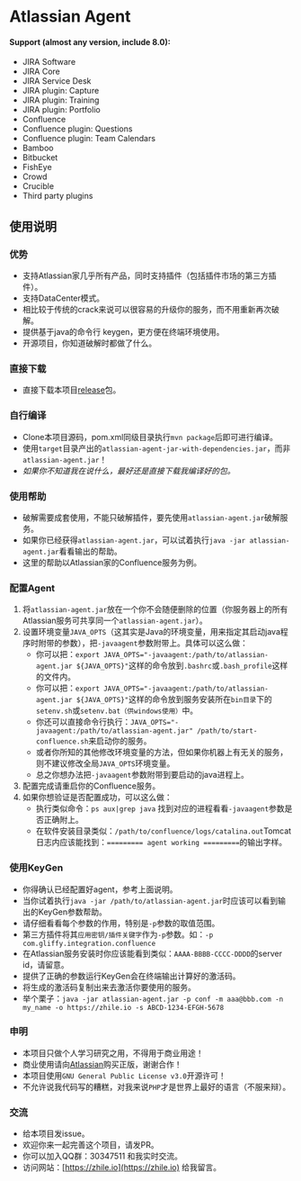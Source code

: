 # Atlassian Agent

#### Support (almost any version, include 8.0):
* JIRA Software
* JIRA Core
* JIRA Service Desk
* JIRA plugin: Capture
* JIRA plugin: Training
* JIRA plugin: Portfolio
* Confluence
* Confluence plugin: Questions
* Confluence plugin: Team Calendars
* Bamboo
* Bitbucket
* FishEye
* Crowd
* Crucible
* Third party plugins

## 使用说明

### 优势
* 支持Atlassian家几乎所有产品，同时支持插件（包括插件市场的第三方插件）。
* 支持DataCenter模式。
* 相比较于传统的crack来说可以很容易的升级你的服务，而不用重新再次破解。
* 提供基于java的命令行 keygen，更方便在终端环境使用。
* 开源项目，你知道破解时都做了什么。

### 直接下载
* 直接下载本项目[release](https://github.com/pengzhile/atlassian-agent/releases)包。

### 自行编译
* Clone本项目源码，pom.xml同级目录执行`mvn package`后即可进行编译。
* 使用`target`目录产出的`atlassian-agent-jar-with-dependencies.jar`，而非`atlassian-agent.jar`！
* *如果你不知道我在说什么，最好还是直接下载我编译好的包。*

### 使用帮助
* 破解需要成套使用，不能只破解插件，要先使用`atlassian-agent.jar`破解服务。
* 如果你已经获得`atlassian-agent.jar`，可以试着执行`java -jar atlassian-agent.jar`看看输出的帮助。
* 这里的帮助以Atlassian家的Confluence服务为例。

### 配置Agent
1. 将`atlassian-agent.jar`放在一个你不会随便删除的位置（你服务器上的所有Atlassian服务可共享同一个`atlassian-agent.jar`）。
2. 设置环境变量`JAVA_OPTS`（这其实是Java的环境变量，用来指定其启动java程序时附带的参数），把`-javaagent`参数附带上。具体可以这么做：
   * 你可以把：`export JAVA_OPTS="-javaagent:/path/to/atlassian-agent.jar ${JAVA_OPTS}"`这样的命令放到`.bashrc`或`.bash_profile`这样的文件内。
   * 你可以把：`export JAVA_OPTS="-javaagent:/path/to/atlassian-agent.jar ${JAVA_OPTS}"`这样的命令放到服务安装所在`bin目录`下的`setenv.sh`或`setenv.bat（供windows使用）`中。
   * 你还可以直接命令行执行：`JAVA_OPTS="-javaagent:/path/to/atlassian-agent.jar" /path/to/start-confluence.sh`来启动你的服务。
   * 或者你所知的其他修改环境变量的方法，但如果你机器上有无关的服务，则不建议修改全局`JAVA_OPTS`环境变量。
   * 总之你想办法把`-javaagent`参数附带到要启动的java进程上。
3. 配置完成请重启你的Confluence服务。
4. 如果你想验证是否配置成功，可以这么做：
   * 执行类似命令：`ps aux|grep java` 找到对应的进程看看`-javaagent`参数是否正确附上。
   * 在软件安装目录类似：`/path/to/confluence/logs/catalina.out`Tomcat日志内应该能找到：`========= agent working =========`的输出字样。

### 使用KeyGen
* 你得确认已经配置好agent，参考上面说明。
* 当你试着执行`java -jar /path/to/atlassian-agent.jar`时应该可以看到输出的KeyGen参数帮助。
* 请仔细看看每个参数的作用，特别是`-p`参数的取值范围。
* 第三方插件将其`应用密钥/插件关键字`作为`-p`参数。如：`-p com.gliffy.integration.confluence`
* 在Atlassian服务安装时你应该能看到类似：`AAAA-BBBB-CCCC-DDDD`的server id，请留意。
* 提供了正确的参数运行KeyGen会在终端输出计算好的激活码。
* 将生成的激活码复制出来去激活你要使用的服务。
* 举个栗子：`java -jar atlassian-agent.jar -p conf -m aaa@bbb.com -n my_name -o https://zhile.io -s ABCD-1234-EFGH-5678`

### 申明
* 本项目只做个人学习研究之用，不得用于商业用途！
* 商业使用请向[Atlassian](https://www.atlassian.com)购买正版，谢谢合作！
* 本项目使用`GNU General Public License v3.0`开源许可！
* 不允许说我代码写的糟糕，对我来说`PHP`才是世界上最好的语言（不服来辩）。

### 交流
* 给本项目发issue。
* 欢迎你来一起完善这个项目，请发PR。
* 你可以加入QQ群：30347511 和我实时交流。
* 访问网站：[https://zhile.io](https://zhile.io) 给我留言。
